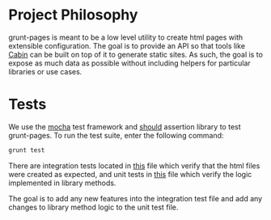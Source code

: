 # Project Philosophy

grunt-pages is meant to be a low level utility to create html pages with extensible configuration. The goal is to provide an API so that tools like [Cabin](https://github.com/colinwren/Cabin) can be built on top of it to generate static sites. As such, the goal is to expose as much data as possible without including helpers for particular libraries or use cases.

# Tests

We use the [mocha](http://visionmedia.github.io/mocha/) test framework and [should](https://github.com/visionmedia/should.js/) assertion library to test grunt-pages. To run the test suite, enter the following command:

```bash
grunt test
```

There are integration tests located in [this](https://github.com/ChrisWren/grunt-pages/blob/master/test/fileCreationTest.js) file which verify that the html files were created as expected, and unit tests in [this](https://github.com/ChrisWren/grunt-pages/blob/master/test/libtest.js) file which verify the logic implemented in library methods.

The goal is to add any new features into the integration test file and add any changes to library method logic to the unit test file.